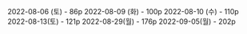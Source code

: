 2022-08-06 (토) - 86p
2022-08-09 (화) - 100p
2022-08-10 (수) - 110p
2022-08-13(토) - 121p
2022-08-29(월) - 176p
2022-09-05(월) - 202p
